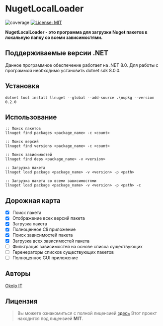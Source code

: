 # NugetLocalLoader

![coverage](https://img.shields.io/badge/version-0.2.0--alpha-blue)
[![License: MIT](https://img.shields.io/badge/License-MIT-green.svg)](https://github.com/SilverWolf2k20/OkoloIt.Utilities.Logging/blob/master/LICENSE.md)

**NugetLocalLoader - это программа для загрузки Nuget пакетов в локальную папку со всеми зависимостями.**

## Поддерживаемые версии .NET

Данное программное обеспечение работает на .NET 8.0. Для работы с программой необходимо установить dotnet sdk 8.0.0.

## Установка

``` batch
dotnet tool install llnuget --global --add-source .\nupkg --version 0.2.0
```

## Использование

``` batch
:: Поиск пакетов
llnuget find packages <package_name> -c <count>

:: Поиск версий
llnuget find versions <package_name> -c <count>

:: Поиск зависимостей
llnuget find deps <package_name> -v <version>

:: Загрузка пакета
llnuget load package <package_name> -v <version> -p <path>

:: Загрузка пакета со всеми зависимостями
llnuget load package <package_name> -v <version> -p <path> -с
```

## Дорожная карта

- [X] Поиск пакета
- [X] Отображение всех версий пакета
- [X] Загрузка пакета
- [X] Полноценное Cli приложение
- [X] Поиск зависимостей пакета
- [X] Загрузка всех зависимостей пакета
- [ ] Фильтрация зависимостей на основе списка существующих
- [ ] Геренераторы списков существующих пакетов
- [ ] Полноценное GUI приложение

## Авторы

[Okolo IT](https://vk.com/okolo_it_govnokoding)

## Лицензия
>Вы можете ознакомиться с полной лицензией [здесь](https://github.com/SilverWolf2k20/NugetLocalLoader/blob/master/LICENSE.md)
Этот проект находится под лицензией **MIT**.
